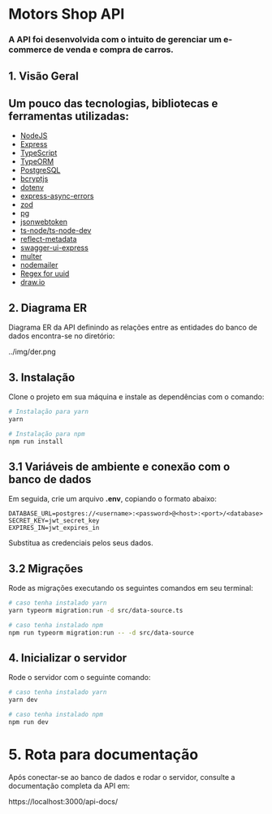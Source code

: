 # Motors Shop API

### A API foi desenvolvida com o intuito de gerenciar um e-commerce de venda e compra de carros.

## 1. Visão Geral

## Um pouco das tecnologias, bibliotecas e ferramentas utilizadas:

- [NodeJS](https://nodejs.org/en/)
- [Express](https://expressjs.com/pt-br/)
- [TypeScript](https://www.typescriptlang.org/)
- [TypeORM](https://typeorm.io/)
- [PostgreSQL](https://www.postgresql.org/)
- [bcryptjs](https://www.npmjs.com/package/bcryptjs)
- [dotenv](https://www.npmjs.com/package/dotenv)
- [express-async-errors](https://www.npmjs.com/package/express-async-errors)
- [zod](https://zod.dev/)
- [pg](https://www.npmjs.com/package/pg)
- [jsonwebtoken](https://www.npmjs.com/package/pg)
- [ts-node/ts-node-dev](https://www.npmjs.com/package/ts-node-dev)
- [reflect-metadata](https://www.npmjs.com/package/reflect-metadata)
- [swagger-ui-express](https://www.npmjs.com/package/swagger-ui-express)
- [multer](https://www.npmjs.com/package/multer)
- [nodemailer](https://www.npmjs.com/package/nodemailer)
- [Regex for uuid](https://ihateregex.io/expr/uuid/)
- [draw.io](https://app.diagrams.net/)

## 2. Diagrama ER

Diagrama ER da API definindo as relações entre as entidades do banco de dados encontra-se no diretório:

../img/der.png

## 3. Instalação

Clone o projeto em sua máquina e instale as dependências com o comando:

```bash
# Instalação para yarn
yarn

# Instalação para npm
npm run install
```

## 3.1 Variáveis de ambiente e conexão com o banco de dados

Em seguida, crie um arquivo **.env**, copiando o formato abaixo:

```.env
DATABASE_URL=postgres://<username>:<password>@<host>:<port>/<database>
SECRET_KEY=jwt_secret_key
EXPIRES_IN=jwt_expires_in
```
Substitua as credenciais pelos seus dados.

## 3.2 Migrações

Rode as migrações executando os seguintes comandos em seu terminal:

```bash
# caso tenha instalado yarn
yarn typeorm migration:run -d src/data-source.ts

# caso tenha instalado npm
npm run typeorm migration:run -- -d src/data-source
```

## 4. Inicializar o servidor

Rode o servidor com o seguinte comando:

```bash
# caso tenha instalado yarn
yarn dev

# caso tenha instalado npm
npm run dev
```

# 5. Rota para documentação

Após conectar-se ao banco de dados e rodar o servidor, consulte a documentação completa da API em:

https://localhost:3000/api-docs/

